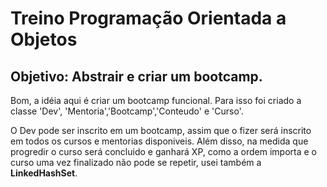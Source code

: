 # Treino Programação Orientada a Objetos

## Objetivo: Abstrair e criar um bootcamp.

Bom, a idéia aqui é criar um bootcamp funcional. Para isso foi criado a classe 'Dev', 'Mentoria','Bootcamp','Conteudo' e 'Curso'.

O Dev pode ser inscrito em um bootcamp, assim que o fizer será inscrito em todos os cursos e mentorias disponiveis. Além disso, na medida que
progredir o curso será concluido e ganhará XP, como a ordem importa e o curso uma vez finalizado não pode se repetir, usei também a 
**LinkedHashSet**. 

